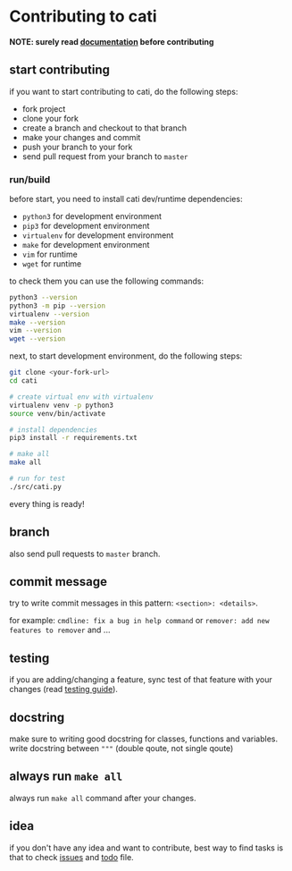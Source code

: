 # Contributing to cati

#### NOTE: surely read [documentation](/doc) before contributing

## start contributing

if you want to start contributing to cati, do the following steps:
- fork project
- clone your fork
- create a branch and checkout to that branch
- make your changes and commit
- push your branch to your fork
- send pull request from your branch to `master`

### run/build
before start, you need to install cati dev/runtime dependencies:
- `python3` for development environment
- `pip3` for development environment
- `virtualenv` for development environment
- `make` for development environment
- `vim` for runtime
- `wget` for runtime

to check them you can use the following commands:

```bash
python3 --version
python3 -m pip --version
virtualenv --version
make --version
vim --version
wget --version
```

next, to start development environment, do the following steps:

```bash
git clone <your-fork-url>
cd cati

# create virtual env with virtualenv
virtualenv venv -p python3
source venv/bin/activate

# install dependencies
pip3 install -r requirements.txt

# make all
make all

# run for test
./src/cati.py
```

every thing is ready!

## branch
also send pull requests to `master` branch.

## commit message
try to write commit messages in this pattern: `<section>: <details>`.

for example: `cmdline: fix a bug in help command`
or `remover: add new features to remover`
and ...

## testing
if you are adding/changing a feature, sync test of that feature with your changes (read [testing guide](/doc/developer/testing.md)).

## docstring
make sure to writing good docstring for classes, functions and variables.
write docstring between `"""` (double qoute, not single qoute)

## always run `make all`
always run `make all` command after your changes.

## idea
if you don't have any idea and want to contribute, best way to find tasks is that to check [issues](https://github.com/parsampsh/cati/issues) and [todo](/TODO.md) file.

